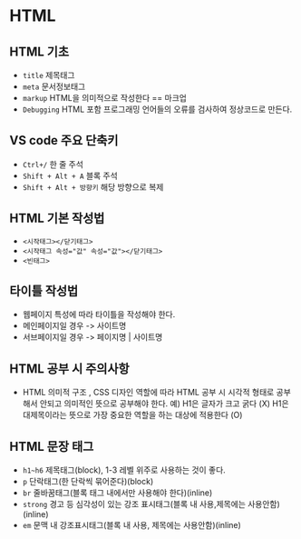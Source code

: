 # HTML
## HTML 기초
* `title` 제목태그
* `meta` 문서정보태그
* `markup` HTML을 의미적으로 작성한다 == 마크업
* `Debugging` HTML 포함 프로그래밍 언어들의 오류를 검사하여 정상코드로 만든다.
## VS code 주요 단축키
* `Ctrl+/` 한 줄 주석
* `Shift + Alt + A` 블록 주석
* `Shift + Alt + 방향키` 해당 방향으로 복제
## HTML 기본 작성법
* `<시작태그></닫기태그>`
* `<시작태그 속성="값" 속성="값"></닫기태그>`
* `<빈태그>`
## 타이틀 작성법
* 웹페이지 특성에 따라 타이틀을 작성해야 한다.
* 메인페이지일 경우 -> 사이트명
* 서브페이지일 경우 -> 페이지명 | 사이트명
## HTML 공부 시 주의사항
* HTML 의미적 구조 , CSS 디자인 역할에 따라 HTML 공부 시 시각적 형태로 공부해서 안되고 의미적인 뜻으로 공부해야 한다.
예) H1은 글자가 크고 굵다 (X) H1은 대제목이라는 뜻으로 가장 중요한 역할을 하는 대상에 적용한다 (O)
## HTML 문장 태그
* `h1~h6` 제목태그(block), 1-3 레벨 위주로 사용하는 것이 좋다.
* `p` 단락태그(한 단락씩 묶어준다)(block)
* `br` 줄바꿈태그(블록 태그 내에서만 사용해야 한다)(inline)
* `strong` 경고 등 심각성이 있는 강조 표시태그(블록 내 사용,제목에는 사용안함)(inline)
* `em` 문맥 내 강조표시태그(블록 내 사용, 제목에는 사용안함)(inline)
